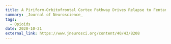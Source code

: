 ```yaml
---
title: A Piriform-Orbitofrontal Cortex Pathway Drives Relapse to Fentanyl-Seeking after Voluntary Abstinence
summary: _Journal of Neuroscience_
tags:
  - Opioids
date: 2020-10-21
external_link: https://www.jneurosci.org/content/40/43/8208
---
```



